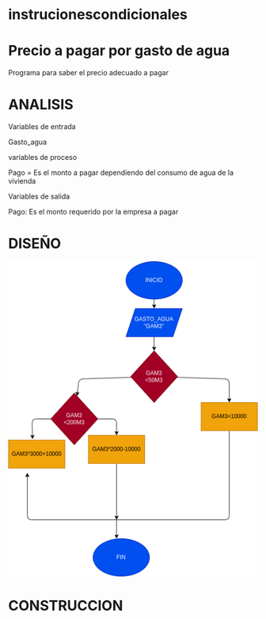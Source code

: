 # instrucionescondicionales

# Precio a pagar por gasto de agua
Programa para saber el precio adecuado a pagar

# ANALISIS

Variables de entrada

Gasto_agua

variables de proceso

Pago = Es el monto a pagar dependiendo del consumo de agua de la vivienda

Variables de salida

Pago: Es el monto requerido por la empresa a pagar


# DISEÑO

!["Diagrama de flujo](diagrama.png " diagrama de flujo")

#  CONSTRUCCION

